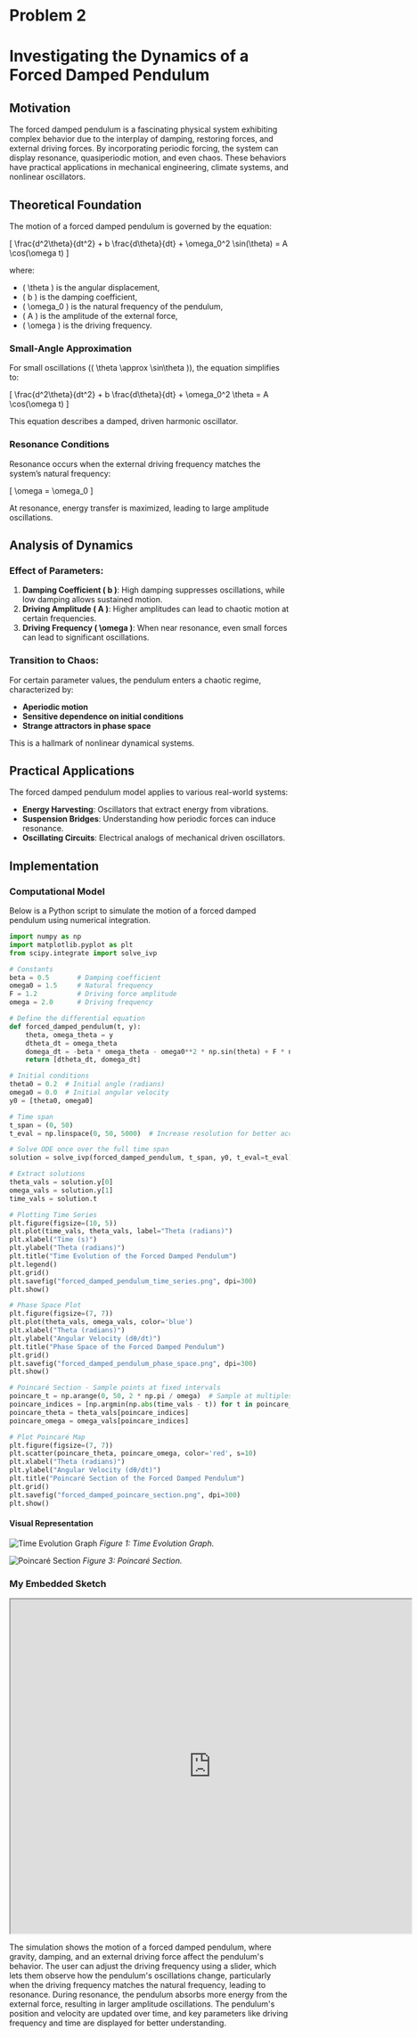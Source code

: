 # Problem 2
# Investigating the Dynamics of a Forced Damped Pendulum

## Motivation

The forced damped pendulum is a fascinating physical system exhibiting complex behavior due to the interplay of damping, restoring forces, and external driving forces. By incorporating periodic forcing, the system can display resonance, quasiperiodic motion, and even chaos. These behaviors have practical applications in mechanical engineering, climate systems, and nonlinear oscillators.

## Theoretical Foundation

The motion of a forced damped pendulum is governed by the equation:

\[
\frac{d^2\theta}{dt^2} + b \frac{d\theta}{dt} + \omega_0^2 \sin(\theta) = A \cos(\omega t)
\]

where:
- \( \theta \) is the angular displacement,
- \( b \) is the damping coefficient,
- \( \omega_0 \) is the natural frequency of the pendulum,
- \( A \) is the amplitude of the external force,
- \( \omega \) is the driving frequency.

### Small-Angle Approximation
For small oscillations (\( \theta \approx \sin\theta \)), the equation simplifies to:

\[
\frac{d^2\theta}{dt^2} + b \frac{d\theta}{dt} + \omega_0^2 \theta = A \cos(\omega t)
\]

This equation describes a damped, driven harmonic oscillator.

### Resonance Conditions
Resonance occurs when the external driving frequency matches the system’s natural frequency:

\[
\omega = \omega_0
\]

At resonance, energy transfer is maximized, leading to large amplitude oscillations.

## Analysis of Dynamics

### Effect of Parameters:
1. **Damping Coefficient \( b \)**: High damping suppresses oscillations, while low damping allows sustained motion.
2. **Driving Amplitude \( A \)**: Higher amplitudes can lead to chaotic motion at certain frequencies.
3. **Driving Frequency \( \omega \)**: When near resonance, even small forces can lead to significant oscillations.

### Transition to Chaos:
For certain parameter values, the pendulum enters a chaotic regime, characterized by:
- **Aperiodic motion**
- **Sensitive dependence on initial conditions**
- **Strange attractors in phase space**

This is a hallmark of nonlinear dynamical systems.

## Practical Applications

The forced damped pendulum model applies to various real-world systems:
- **Energy Harvesting**: Oscillators that extract energy from vibrations.
- **Suspension Bridges**: Understanding how periodic forces can induce resonance.
- **Oscillating Circuits**: Electrical analogs of mechanical driven oscillators.

## Implementation

### Computational Model

Below is a Python script to simulate the motion of a forced damped pendulum using numerical integration.

```python
import numpy as np
import matplotlib.pyplot as plt
from scipy.integrate import solve_ivp

# Constants
beta = 0.5       # Damping coefficient
omega0 = 1.5     # Natural frequency
F = 1.2          # Driving force amplitude
omega = 2.0      # Driving frequency

# Define the differential equation
def forced_damped_pendulum(t, y):
    theta, omega_theta = y
    dtheta_dt = omega_theta
    domega_dt = -beta * omega_theta - omega0**2 * np.sin(theta) + F * np.cos(omega * t)
    return [dtheta_dt, domega_dt]

# Initial conditions
theta0 = 0.2  # Initial angle (radians)
omega0 = 0.0  # Initial angular velocity
y0 = [theta0, omega0]

# Time span
t_span = (0, 50)
t_eval = np.linspace(0, 50, 5000)  # Increase resolution for better accuracy

# Solve ODE once over the full time span
solution = solve_ivp(forced_damped_pendulum, t_span, y0, t_eval=t_eval)

# Extract solutions
theta_vals = solution.y[0]
omega_vals = solution.y[1]
time_vals = solution.t

# Plotting Time Series
plt.figure(figsize=(10, 5))
plt.plot(time_vals, theta_vals, label="Theta (radians)")
plt.xlabel("Time (s)")
plt.ylabel("Theta (radians)")
plt.title("Time Evolution of the Forced Damped Pendulum")
plt.legend()
plt.grid()
plt.savefig("forced_damped_pendulum_time_series.png", dpi=300)
plt.show()

# Phase Space Plot
plt.figure(figsize=(7, 7))
plt.plot(theta_vals, omega_vals, color='blue')
plt.xlabel("Theta (radians)")
plt.ylabel("Angular Velocity (dθ/dt)")
plt.title("Phase Space of the Forced Damped Pendulum")
plt.grid()
plt.savefig("forced_damped_pendulum_phase_space.png", dpi=300)
plt.show()

# Poincaré Section - Sample points at fixed intervals
poincare_t = np.arange(0, 50, 2 * np.pi / omega)  # Sample at multiples of driving period
poincare_indices = [np.argmin(np.abs(time_vals - t)) for t in poincare_t]  # Find nearest indices
poincare_theta = theta_vals[poincare_indices]
poincare_omega = omega_vals[poincare_indices]

# Plot Poincaré Map
plt.figure(figsize=(7, 7))
plt.scatter(poincare_theta, poincare_omega, color='red', s=10)
plt.xlabel("Theta (radians)")
plt.ylabel("Angular Velocity (dθ/dt)")
plt.title("Poincaré Section of the Forced Damped Pendulum")
plt.grid()
plt.savefig("forced_damped_poincare_section.png", dpi=300)
plt.show()
```
#### **Visual Representation**
![Time Evolution Graph](forced_damped_pendulum_time_series.png)
*Figure 1: Time Evolution Graph.*

![Poincaré Section](forced_damped_poincare_section.png)
*Figure 3: Poincaré Section.*

### My Embedded Sketch
<iframe src="https://editor.p5js.org/majidguluzada/full/Og_rhCcQJ" width="720" height="600"></iframe>

The simulation shows the motion of a forced damped pendulum, where gravity, damping, and an external driving force affect the pendulum's behavior. The user can adjust the driving frequency using a slider, which lets them observe how the pendulum's oscillations change, particularly when the driving frequency matches the natural frequency, leading to resonance. During resonance, the pendulum absorbs more energy from the external force, resulting in larger amplitude oscillations. The pendulum's position and velocity are updated over time, and key parameters like driving frequency and time are displayed for better understanding.